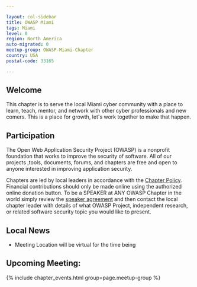 ```yaml
---

layout: col-sidebar
title: OWASP Miami
tags: Miami
level: 0
region: North America
auto-migrated: 0
meetup-group: OWASP-Miami-Chapter
country: USA
postal-code: 33165

---
```

## Welcome

This chapter is to serve the local Miami cyber community with a place to learn, teach, mentor, and network with other cyber professionals and new comers.  This is a place for growth, let's work together to make that happen.

## Participation
The Open Web Application Security Project (OWASP) is a nonprofit foundation that works to improve the security of software. All of our projects ,tools, documents, forums, and chapters are free and open to anyone interested in improving application security. 

Chapters are led by local leaders in accordance with the [Chapter Policy](https://owasp.org/www-policy/). Financial contributions should only be made online using the authorized online donation button. To be a SPEAKER at ANY OWASP Chapter in the world simply review the [speaker agreement](https://owasp.org/www-policy/legal/speaker-agreement/) and then contact the local chapter leader with details of what OWASP Project, independent research, or related software security topic you would like to present.

## Local News
- Meeting Location will be virtual for the time being

## Upcoming Meeting:

{% include chapter_events.html group=page.meetup-group %} 
